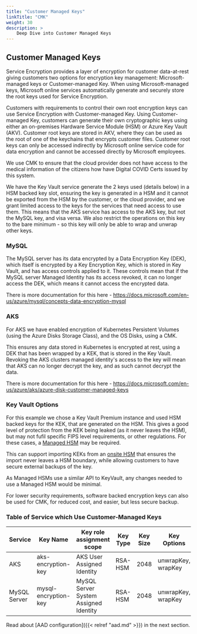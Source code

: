 ```yaml
---
title: "Customer Managed Keys"
linkTitle: "CMK"
weight: 30
description: >
    Deep Dive into Customer Managed Keys
---
```


## Customer Managed Keys

Service Encryption provides a layer of encryption for customer data-at-rest giving customers two options for encryption key management: Microsoft-managed keys or Customer-managed Key. When using Microsoft-managed keys, Microsoft online services automatically generate and securely store the root keys used for Service Encryption.

Customers with requirements to control their own root encryption keys can use Service Encryption with Customer-managed Key. Using Customer-managed Key, customers can generate their own cryptographic keys using either an on-premises Hardware Service Module (HSM) or Azure Key Vault (AKV). Customer root keys are stored in AKV, where they can be used as the root of one of the keychains that encrypts customer files. Customer root keys can only be accessed indirectly by Microsoft online service code for data encryption and cannot be accessed directly by Microsoft employees.

We use CMK to ensure that the cloud provider does not have access to the medical information of the citizens how have Digital COVID Certs issued by this system.

We have the Key Vault service generate the 2 keys used (details below) in a HSM backed key slot, ensuring the key is generated in a HSM and it cannot be exported from the HSM by the customer, or the cloud provider, and we grant limited access to the keys for the services that need access to use them. This means that the AKS service has access to the AKS key, but not the MySQL key, and visa versa. We also restrict the operations on this key to the bare minimum - so this key will only be able to wrap and unwrap other keys.

### MySQL

The MySQL server has its data encrypted by a Data Encryption Key (DEK), which itself is encrypted by a Key Encryption Key, which is stored in Key Vault, and has access controls applied to it.
These controls mean that if the MySQL server Managed Identity has its access revoked, it can no longer access the DEK, which means it cannot access the encrypted data.

There is more documentation for this here - https://docs.microsoft.com/en-us/azure/mysql/concepts-data-encryption-mysql

### AKS

For AKS we have enabled encryption of Kubernetes Persistent Volumes (using the Azure Disks Storage Class), and the OS Disks, using a CMK.

This ensures any data stored in Kubernetes is encrypted at rest, using a DEK that has been wrapped by a KEK, that is stored in the Key Vault.
Revoking the AKS clusters managed identity's access to the key will mean that AKS can no longer decrypt the key, and as such cannot decrypt the data.

There is more documentation for this here - https://docs.microsoft.com/en-us/azure/aks/azure-disk-customer-managed-keys
### Key Vault Options

For this example we chose a Key Vault Premium instance and used HSM backed keys for the KEK, that are generated on the HSM.
This gives a good level of protection from the KEK being leaked (as it never leaves the HSM), but may not fufil specific FIPS level requirements, or other regulations.
For these cases, a [Managed HSM](https://docs.microsoft.com/en-us/azure/key-vault/managed-hsm/overview) may be required.

This can support importing KEKs from an [onsite HSM](https://docs.microsoft.com/en-us/azure/key-vault/managed-hsm/hsm-protected-keys-byok) that ensures the import
never leaves a HSM boundary, while allowing customers to have secure external backups of the key.

As Managed HSMs use a similar API to KeyVault, any changes needed to  use a Managed HSM would be minimal.

For lower security requirements, software backed encryption keys can also be used for CMK, for reduced cost, and easier, but less secure backup.

### Table of Service which Use Customer-Managed Keys

| Service      | Key Name             | Key role assignment scope             | Key Type | Key Size | Key Options        |
| ------------ | -------------------- | ------------------------------------- | -------- | -------- | ------------------ |
| AKS          | aks-encryption-key   | AKS User Assigned Identity            | RSA-HSM  | 2048     | unwrapKey, wrapKey |
| MySQL Server | mysql-encryption-key | MySQL Server System Assigned Identity | RSA-HSM  | 2048     | unwrapKey, wrapKey |


Read about [AAD configuration]({{< relref "aad.md" >}}) in the next section.
